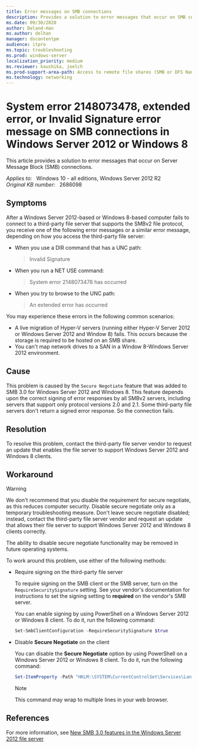 ```yaml
---
title: Error messages on SMB connections
description: Provides a solution to error messages that occur on SMB connections. Provides a workaround.
ms.date: 09/30/2020
author: Deland-Han 
ms.author: delhan
manager: dscontentpm
audience: itpro
ms.topic: troubleshooting
ms.prod: windows-server
localization_priority: medium
ms.reviewer: kaushika, joelch
ms.prod-support-area-path: Access to remote file shares (SMB or DFS Namespace) 
ms.technology: networking
---
```

# System error 2148073478, extended error, or Invalid Signature error message on SMB connections in Windows Server 2012 or Windows 8

This article provides a solution to error messages that occur on Server Message Block (SMB) connections.

_Applies to:_ &nbsp; Windows 10 - all editions, Windows Server 2012 R2  
_Original KB number:_ &nbsp; 2686098

## Symptoms

After a Windows Server 2012-based or Windows 8-based computer fails to connect to a third-party file server that supports the SMBv2 file protocol, you receive one of the following error messages or a similar error message, depending on how you access the third-party file server:

- When you use a DIR command that has a UNC path:
    > Invalid Signature

- When you run a NET USE command:
    > System error 2148073478 has occurred

- When you try to browse to the UNC path:
    > An extended error has occurred

You may experience these errors in the following common scenarios:

- A live migration of Hyper-V servers (running either Hyper-V Server 2012 or Windows Server 2012 and Window 8) fails. This occurs because the storage is required to be hosted on an SMB share.
- You can't map network drives to a SAN in a Window 8-Windows Server 2012 environment.

## Cause

This problem is caused by the `Secure Negotiate` feature that was added to SMB 3.0 for Windows Server 2012 and Windows 8. This feature depends upon the correct signing of error responses by all SMBv2 servers, including servers that support only protocol versions 2.0 and 2.1. Some third-party file servers don't return a signed error response. So the connection fails.

## Resolution

To resolve this problem, contact the third-party file server vendor to request an update that enables the file server to support Windows Server 2012 and Windows 8 clients.

## Workaround

> [!WARNING]
> We don't recommend that you disable the requirement for secure negotiate, as this reduces computer security. Disable secure negotiate only as a temporary troubleshooting measure. Don't leave secure negotiate disabled; instead, contact the third-party file server vendor and request an update that allows their file server to support Windows Server 2012 and Windows 8 clients correctly.

The ability to disable secure negotiate functionality may be removed in future operating systems.

To work around this problem, use either of the following methods:

- Require signing on the third-party file server

    To require signing on the SMB client or the SMB server, turn on the `RequireSecuritySignature` setting. See your vendor's documentation for instructions to set the signing setting to **required** on the vendor's SMB server.

    You can enable signing by using PowerShell on a Windows Server 2012 or Windows 8 client. To do it, run the following command:

    ```powershell
    Set-SmbClientConfiguration -RequireSecuritySignature $true
    ```  

- Disable **Secure Negotiate** on the client

    You can disable the **Secure Negotiate** option by using PowerShell on a Windows Server 2012 or Windows 8 client. To do it, run the following command:

    ```powershell
    Set-ItemProperty -Path "HKLM:\SYSTEM\CurrentControlSet\Services\LanmanWorkstation\Parameters" RequireSecureNegotiate -Value 0 -Force
    ```

    > [!NOTE]
    > This command may wrap to multiple lines in your web browser.

## References

For more information, see [New SMB 3.0 features in the Windows Server 2012 file server](/troubleshoot/windows-server/high-availability/smb-3-%20file-server-features)
